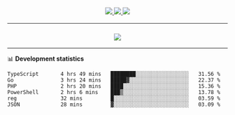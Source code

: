 <h3 align="center">
  <a href="https://github.com/hwalker928">
      <img src="https://img.shields.io/github/followers/hwalker928?label=Followers&style=for-the-badge&color=lightblue">
  </a>
  <a href="https://harryw.link/discord" alt="Discord">
      <img src="https://img.shields.io/discord/738451951758606336?label=discord&style=for-the-badge&color=lightblue"/>
  </a>
  <a href="https://harryw.link/sparked" alt="Sparked Host">
      <img src="https://img.shields.io/static/v1?label=Sponsor&message=Sparked%20Host&color=yellow&style=for-the-badge"/>
  </a>
</h3>

<hr>


<h3 align="center">
  <a href="https://github.com/hwalker928">
      <img src="https://github-profile-trophy.vercel.app/?username=hwalker928&no-bg=true&no-frame=true">
  </a>
</h3>


<hr>

📊 **Development statistics**

<!--START_SECTION:waka-->

```text
TypeScript       4 hrs 49 mins   ████████░░░░░░░░░░░░░░░░░   31.56 %
Go               3 hrs 24 mins   █████▓░░░░░░░░░░░░░░░░░░░   22.37 %
PHP              2 hrs 20 mins   ████░░░░░░░░░░░░░░░░░░░░░   15.36 %
PowerShell       2 hrs 6 mins    ███▒░░░░░░░░░░░░░░░░░░░░░   13.78 %
reg              32 mins         █░░░░░░░░░░░░░░░░░░░░░░░░   03.59 %
JSON             28 mins         ▓░░░░░░░░░░░░░░░░░░░░░░░░   03.09 %
```

<!--END_SECTION:waka-->
